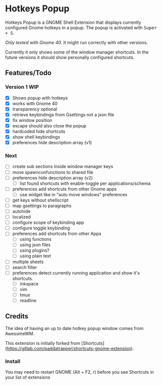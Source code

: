 # Hotkeys Popup

Hotkeys Popup is a GNOME Shell Extension that displays currently configured
Gnome hotkeys in a popup. The popup is activated with <kbd>Super + S</kbd>.

*Only tested with Gnome 40*. It might run correctly with other versions.

Currently it only shows some of the window manager shortcuts. In the future
versions it should show personally configured shortcuts.

## Features/Todo

### Version 1 WIP

- [x] Shows popup with hotkeys
- [x] works with Gnome 40
- [x] transparency optional
- [x] retrieve keybindings from Gsettings not a json file
- [x] fix window position
- [x] escape should also close the popup
- [x] hardcoded hide shortcuts
- [x] show shell keybindings
- [x] preferences hide description array (v1)

### Next

- [ ] create sub sections inside window manager keys
- [ ] move spawncunfunctions to shared file
- [ ] preferences hide description array (v2)
  - [ ] list found shortcuts with enable-toggle per applications/schema
- [ ] preferences add shortcuts from other Gnome apps
  - [ ] use widget like in "auto move windows" preferences
- [ ] get keys without shellscript
- [ ] map gsettings to paragraphs
- [ ] autohide
- [ ] localized
- [ ] configure scope of keybinding app
- [ ] configure toggle keybinding
- [ ] preferences add shortcuts from other Apps
  - [ ] using functions
  - [ ] using json files
  - [ ] using plugins?
  - [ ] using plain text
- [ ] multiple sheets
- [ ] search filter
- [ ] preferences detect currently running application and show it's shortcuts.
  - [ ] inkspace
  - [ ] vim
  - [ ] tmux
  - [ ] readline

## Credits

The idea of having an up to date hotkey popup window comes from AwesomeWM.

This extension is initially forked from [Shortcuts]
(https://gitlab.com/paddatrapper/shortcuts-gnome-extension).

### Install

You may need to restart GNOME (Alt + F2, r) before you see Shortcuts in your
list of extensions
